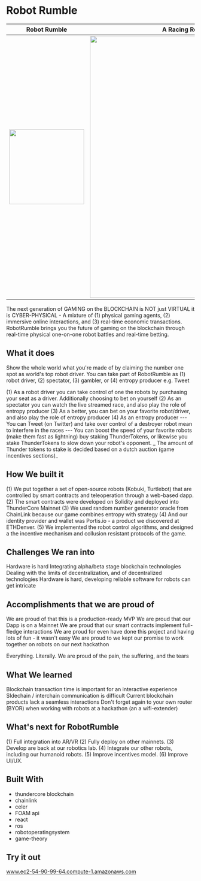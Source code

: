  # Robot Rumble

 Robot Rumble             |  A Racing Robot Game on the Blockchain
:-------------------------:|:-------------------------:
<img src="https://media.giphy.com/media/20NLMBm0BkUOwNljwv/giphy.gif" width="200">  |  <img src="https://challengepost-s3-challengepost.netdna-ssl.com/photos/production/software_photos/000/811/941/datas/gallery.jpg" width="700">

The next generation of GAMING on the BLOCKCHAIN is NOT just VIRTUAL it is CYBER-PHYSICAL - A mixture of (1) physical gaming agents, (2) immersive online interactions, and (3) real-time economic transactions. RobotRumble brings you the future of gaming on the blockchain through real-time physical one-on-one robot battles and real-time betting.

## What it does
Show the whole world what you're made of by claiming the number one spot as world's top robot driver. You can take part of RobotRumble as (1) robot driver, (2) spectator, (3) gambler, or (4) entropy producer e.g. Tweet

(1) As a robot driver you can take control of one the robots by purchasing your seat as a driver. Additionally choosing to bet on yourself (2) As an spectator you can watch the live streamed race, and also play the role of entropy producer (3) As a better, you can bet on your favorite robot/driver, and also play the role of entropy producer (4) As an entropy producer --- You can Tweet (on Twitter) and take over control of a destroyer robot mean to interfere in the races --- You can boost the speed of your favorite robots (make them fast as lightning) buy staking ThunderTokens, or likewise you stake ThunderTokens to slow down your robot's opponent. _ The amount of Thunder tokens to stake is decided based on a dutch auction (game incentives sections)_

## How We built it
(1) We put together a set of open-source robots (Kobuki, Turtlebot) that are controlled by smart contracts and teleoperation through a web-based dapp. (2) The smart contracts were developed on Solidity and deployed into ThunderCore Mainnet (3) We used random number generator oracle from ChainLink because our game combines entropy with strategy (4) And our identity provider and wallet was Portis.io - a product we discovered at ETHDenver. (5) We implemented the robot control algorithms, and designed a the incentive mechanism and collusion resistant protocols of the game.

## Challenges We ran into
Hardware is hard Integrating alpha/beta stage blockchain technologies Dealing with the limits of decentralization, and of decentralized technologies Hardware is hard, developing reliable software for robots can get intricate

## Accomplishments that we are proud of
We are proud of that this is a production-ready MVP We are proud that our Dapp is on a Mainnet We are proud that our smart contracts implement full-fledge interactions We are proud for even have done this project and having lots of fun - it wasn't easy We are proud to we kept our promise to work together on robots on our next hackathon

Everything. Literally. We are proud of the pain, the suffering, and the tears

## What We learned
Blockchain transaction time is important for an interactive experience SIdechain / interchain communication is difficult Current blockchain products lack a seamless interactions Don't forget again to your own router (BYOR) when working with robots at a hackathon (an a wifi-extender)

## What's next for RobotRumble
(1) Full integration into AR/VR (2) Fully deploy on other mainnets. (3) Develop are back at our robotics lab. (4) Integrate our other robots, including our humanoid robots. (5) Improve incentives model. (6) Improve UI/UX.

## Built With
- thundercore blockchain
- chainlink
- celer
- FOAM api
- react
- ros
- robotoperatingsystem
- game-theory

## Try it out
 www.ec2-54-90-99-64.compute-1.amazonaws.com
